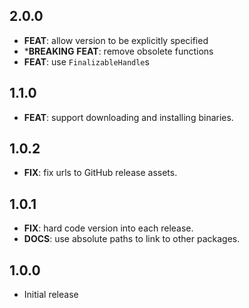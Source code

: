 ## 2.0.0

 - **FEAT**: allow version to be explicitly specified
 - ***BREAKING** **FEAT**: remove obsolete functions
 - **FEAT**: use `FinalizableHandle`s

## 1.1.0

 - **FEAT**: support downloading and installing binaries.

## 1.0.2

 - **FIX**: fix urls to GitHub release assets.

## 1.0.1

 - **FIX**: hard code version into each release.
 - **DOCS**: use absolute paths to link to other packages.

## 1.0.0

 - Initial release

